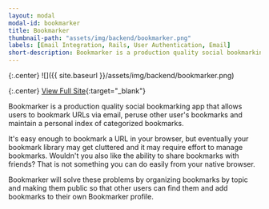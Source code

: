 ```yaml
---
layout: modal
modal-id: bookmarker
title: Bookmarker
thumbnail-path: "assets/img/backend/bookmarker.png"
labels: [Email Integration, Rails, User Authentication, Email]
short-description: Bookmarker is a production quality social bookmarking app that allows users to bookmark URLs via email, peruse other user's bookmarks and maintain a personal index of categorized bookmarks.
---
```


{:.center}
![]({{ site.baseurl }}/assets/img/backend/bookmarker.png)

{:.center}
[View Full Site](http://bookmarker-ghbooth12.herokuapp.com){:target="\_blank"}


Bookmarker is a production quality social bookmarking app that allows users to bookmark URLs via email, peruse other user's bookmarks and maintain a personal index of categorized bookmarks.

It's easy enough to bookmark a URL in your browser, but eventually your bookmark library may get cluttered and it may require effort to manage bookmarks. Wouldn't you also like the ability to share bookmarks with friends? That is not something you can do easily from your native browser.

Bookmarker will solve these problems by organizing bookmarks by topic and making them public so that other users can find them and add bookmarks to their own Bookmarker profile.